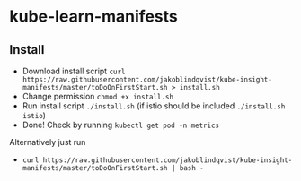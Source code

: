 # kube-learn-manifests

## Install
* Download install script `curl https://raw.githubusercontent.com/jakoblindqvist/kube-insight-manifests/master/toDoOnFirstStart.sh > install.sh`
* Change permission `chmod +x install.sh`
* Run install script `./install.sh` (if istio should be included `./install.sh istio`)
* Done! Check by running `kubectl get pod -n metrics`

Alternatively just run

* `curl https://raw.githubusercontent.com/jakoblindqvist/kube-insight-manifests/master/toDoOnFirstStart.sh | bash -`